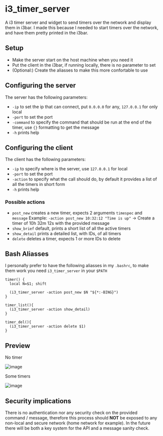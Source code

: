 # i3_timer_server
A i3 timer server and widget to send timers over the network and display them in i3bar. I made this because I needed to start timers over the network, and have them pretty printed in the i3bar.

## Setup
- Make the server start on the host machine when you need it
- Put the client in the i3bar, if running locally, there is no parameter to set
- (Optional:) Create the aliasses to make this more confortable to use

## Configuring the server
The server has the following parameters:
- `-ip` to set the ip that can connect, put `0.0.0.0` for any, `127.0.0.1` for only local
- `-port` to set the port
- `-command` to specify the command that should be run at the end of the timer, use `{}` formatting to get the message
- `-h` prints help

## Configuring the client
The client has the following parameters:
- `-ip` to specify where is the server, use `127.0.0.1` for local
- `-port` to set the port
- `-action` to specify what the call should do, by default it provides a list of all the timers in short form
- `-h` prints help

### Possible actions
- `post_new` creates a new timer, expects 2 arguments `timespec` and `message` Example: `-action post_new 10:32:12 "Time is up"` -> Create a timer of 10h 32m 12s with the provided message
- `show_brief` default, prints a short list of all the active timers 
- `show_detail` prints a detailed list, with IDs, of all timers
- `delete` deletes a timer, expects 1 or more IDs to delete

## Bash Aliasses
I personally prefer to have the following aliasses in my `.bashrc`, to make them work you need `i3_timer_server` in your `$PATH`
```
timer() {
  local N=$1; shift

  (i3_timer_server -action post_new $N "${*:-BING}") 
}

timer_list(){
  (i3_timer_server -action show_detail)
}

timer_del(){
  (i3_timer_server -action delete $1)
}
```
## Preview
No timer

![image](https://user-images.githubusercontent.com/4686986/138283190-aeb82b38-7251-426f-887b-265928395e96.png)

Some timers

![image](https://user-images.githubusercontent.com/4686986/138283407-ac70b388-27b7-454d-8d01-50715bece6ef.png)

## Security implications
There is no authentication nor any security check on the provided command / message, therefore this process should **NOT** be exposed to any non-local and secure network (home network for example). In the future there will be both a key system for the API and a message sanity check.
